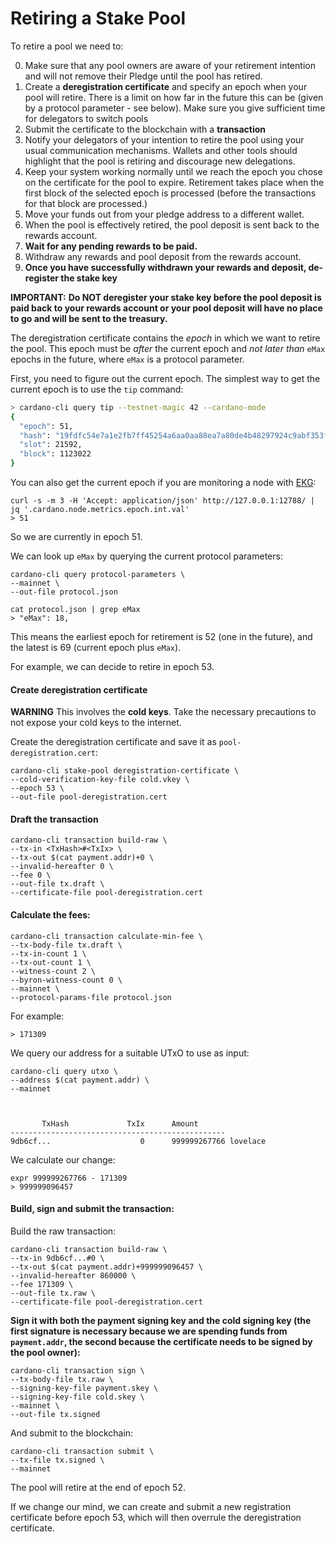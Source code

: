 # Retiring a Stake Pool

To retire a pool we need to:

0. Make sure that any pool owners are aware of your retirement intention and will not remove their Pledge until the pool has retired. 
1. Create a **deregistration certificate** and specify an epoch when your pool will retire. There is a limit on how far in the future this can be (given by a protocol parameter - see below). Make sure you give sufficient time for delegators to switch pools
2. Submit the certificate to the blockchain with a **transaction**
3. Notify your delegators of your intention to retire the pool using your usual communication mechanisms. Wallets and other tools should highlight that the pool is retiring and discourage new delegations.
4. Keep your system working normally until we reach the epoch you chose on the certificate for the pool to expire. Retirement takes place when the first block of the selected epoch is processed (before the transactions for that block are processed.) 
5. Move your funds out from your pledge address to a different wallet.  
6. When the pool is effectively retired, the pool deposit is sent back to the rewards account.
7. **Wait for any pending rewards to be paid.**
8. Withdraw any rewards and pool deposit from the rewards account.
9. **Once you have successfully withdrawn your rewards and deposit, de-register the stake key**

**IMPORTANT:**
**Do NOT deregister your stake key before the pool deposit is paid back to your rewards account or your pool deposit will have no place to go and will be sent to the treasury.**

The deregistration certificate contains the _epoch_ in which we want to retire the pool. This epoch must be _after_ the current epoch and _not later than_ `eMax` epochs in the future, where `eMax` is a protocol parameter.

First, you need to figure out the current epoch. The simplest way to get the current epoch is to use the `tip` command:

```bash
> cardano-cli query tip --testnet-magic 42 --cardano-mode
{
  "epoch": 51,
  "hash": "19fdfc54e7a1e2fb7ff45254a6aa0aa88ea7a80de4b48297924c9abf353f9cb7",
  "slot": 21592,
  "block": 1123022
}
```

You can also get the current epoch if you are monitoring a node with [EKG](../logging-monitoring/ekg.md):

```
curl -s -m 3 -H 'Accept: application/json' http://127.0.0.1:12788/ | jq '.cardano.node.metrics.epoch.int.val'
> 51
```

So we are currently in epoch 51.

We can look up `eMax` by querying the current protocol parameters:

    cardano-cli query protocol-parameters \
    --mainnet \
    --out-file protocol.json

    cat protocol.json | grep eMax
    > "eMax": 18,

This means the earliest epoch for retirement is 52 (one in the future), and the latest is 69 (current epoch plus `eMax`).

For example, we can decide to retire in epoch 53.

#### Create deregistration certificate

**WARNING** This involves the __cold keys__. Take the necessary precautions to not expose your cold keys to the internet.

Create the deregistration certificate and save it as `pool-deregistration.cert`:

    cardano-cli stake-pool deregistration-certificate \
    --cold-verification-key-file cold.vkey \
    --epoch 53 \
    --out-file pool-deregistration.cert

#### Draft the transaction

    cardano-cli transaction build-raw \
    --tx-in <TxHash>#<TxIx> \
    --tx-out $(cat payment.addr)+0 \
    --invalid-hereafter 0 \
    --fee 0 \
    --out-file tx.draft \
    --certificate-file pool-deregistration.cert

#### Calculate the fees:

    cardano-cli transaction calculate-min-fee \
    --tx-body-file tx.draft \
    --tx-in-count 1 \
    --tx-out-count 1 \
    --witness-count 2 \
    --byron-witness-count 0 \
    --mainnet \
    --protocol-params-file protocol.json

For example:

    > 171309

We query our address for a suitable UTxO to use as input:

    cardano-cli query utxo \
    --address $(cat payment.addr) \
    --mainnet



           TxHash             TxIx      Amount
    ------------------------------------------------
    9db6cf...                    0      999999267766 lovelace

We calculate our change:

    expr 999999267766 - 171309
    > 999999096457

#### Build, sign and submit the transaction:

Build the raw transaction:

    cardano-cli transaction build-raw \
    --tx-in 9db6cf...#0 \
    --tx-out $(cat payment.addr)+999999096457 \
    --invalid-hereafter 860000 \
    --fee 171309 \
    --out-file tx.raw \
    --certificate-file pool-deregistration.cert

**Sign it with both the payment signing key and the cold signing key
(the first signature is necessary because we are spending funds from `payment.addr`,
the second because the certificate needs to be signed by the pool owner):**

    cardano-cli transaction sign \
    --tx-body-file tx.raw \
    --signing-key-file payment.skey \
    --signing-key-file cold.skey \
    --mainnet \
    --out-file tx.signed

And submit to the blockchain:

    cardano-cli transaction submit \
    --tx-file tx.signed \
    --mainnet

The pool will retire at the end of epoch 52.

If we change our mind, we can create and submit a new registration certificate before epoch 53, which will then overrule the deregistration certificate.

